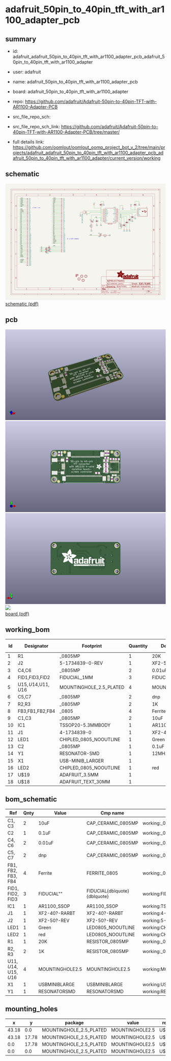 # adafruit_50pin_to_40pin_tft_with_ar1100_adapter_pcb
 
## summary 
* id: adafruit_adafruit_50pin_to_40pin_tft_with_ar1100_adapter_pcb_adafruit_50pin_to_40pin_tft_with_ar1100_adapter
* user: adafruit
* name: adafruit_50pin_to_40pin_tft_with_ar1100_adapter_pcb
* board: adafruit_50pin_to_40pin_tft_with_ar1100_adapter
* repo: https://github.com/adafruit/Adafruit-50pin-to-40pin-TFT-with-AR1100-Adapter-PCB



* src_file_repo_sch: 
* src_file_repo_sch_link: https://github.com/adafruit/Adafruit-50pin-to-40pin-TFT-with-AR1100-Adapter-PCB/tree/master/
* full details link: https://github.com/oomlout/oomlout_oomp_project_bot_v_2/tree/main/projects/adafruit_adafruit_50pin_to_40pin_tft_with_ar1100_adapter_pcb_adafruit_50pin_to_40pin_tft_with_ar1100_adapter/current_version/working  

## schematic  
![](working_schematic_600.png)  
[schematic (pdf)](working_schematic.pdf) 






















## pcb  
![](working_3d_600.png) 
![](working_3d_front_600.png)  
![](working_3d_back_600.png)  
![](working_600.png)  
[board (pdf)](working.pdf)  

## working_bom
| Id | Designator | Footprint | Quantity | Designation | Supplier and ref |  | None | 
| --- | --- | --- | --- | --- | --- | --- | --- | 
| 1 | R1 | _0805MP | 1 | 20K |  |  | [''] | 
| 2 | J2 | 5-1734839-0-REV | 1 | XF2-50-REV |  |  | [''] | 
| 3 | C4,C6 | _0805MP | 2 | 0.01uF |  |  | [''] | 
| 4 | FID1,FID3,FID2 | FIDUCIAL_1MM | 3 | FIDUCIAL" |  |  | [''] | 
| 5 | U$15,U$14,U$11,U$16 | MOUNTINGHOLE_2.5_PLATED | 4 | MOUNTINGHOLE2.5 |  |  | [''] | 
| 6 | C5,C7 | _0805MP | 2 | dnp |  |  | [''] | 
| 7 | R2,R3 | _0805MP | 2 | 1K |  |  | [''] | 
| 8 | FB3,FB1,FB2,FB4 | _0805 | 4 | Ferrite |  |  | [''] | 
| 9 | C1,C3 | _0805MP | 2 | 10uF |  |  | [''] | 
| 10 | IC1 | TSSOP20-5.3MMBODY | 1 | AR1100_SSOP |  |  | [''] | 
| 11 | J1 | 4-1734839-0 | 1 | XF2-40-RARBT |  |  | [''] | 
| 12 | LED1 | CHIPLED_0805_NOOUTLINE | 1 | Green |  |  | [''] | 
| 13 | C2 | _0805MP | 1 | 0.1uF |  |  | [''] | 
| 14 | Y1 | RESONATOR-SMD | 1 | 12MHz |  |  | [''] | 
| 15 | X1 | USB-MINIB_LARGER | 1 |  |  |  | [''] | 
| 16 | LED2 | CHIPLED_0805_NOOUTLINE | 1 | red |  |  | [''] | 
| 17 | U$19 | ADAFRUIT_3.5MM | 1 |  |  |  | [''] | 
| 18 | U$18 | ADAFRUIT_TEXT_30MM | 1 |  |  |  | [''] | 


## bom_schematic
| Ref | Qnty | Value | Cmp name | Footprint | Description | Vendor | DNP | 
| --- | --- | --- | --- | --- | --- | --- | --- | 
| C1, C3 | 2 | 10uF | CAP_CERAMIC_0805MP | working:_0805MP |  |  |  | 
| C2 | 1 | 0.1uF | CAP_CERAMIC_0805MP | working:_0805MP |  |  |  | 
| C4, C6 | 2 | 0.01uF | CAP_CERAMIC_0805MP | working:_0805MP |  |  |  | 
| C5, C7 | 2 | dnp | CAP_CERAMIC_0805MP | working:_0805MP |  |  |  | 
| FB1, FB2, FB3, FB4 | 4 | Ferrite | FERRITE_0805 | working:_0805 |  |  |  | 
| FID1, FID2, FID3 | 3 | FIDUCIAL"" | FIDUCIAL{dblquote}{dblquote} | working:FIDUCIAL_1MM |  |  |  | 
| IC1 | 1 | AR1100_SSOP | AR1100_SSOP | working:TSSOP20-5.3MMBODY |  |  |  | 
| J1 | 1 | XF2-40?-RARBT | XF2-40?-RARBT | working:4-1734839-0 |  |  |  | 
| J2 | 1 | XF2-50?-REV | XF2-50?-REV | working:5-1734839-0-REV |  |  |  | 
| LED1 | 1 | Green | LED0805_NOOUTLINE | working:CHIPLED_0805_NOOUTLINE |  |  |  | 
| LED2 | 1 | red | LED0805_NOOUTLINE | working:CHIPLED_0805_NOOUTLINE |  |  |  | 
| R1 | 1 | 20K | RESISTOR_0805MP | working:_0805MP |  |  |  | 
| R2, R3 | 2 | 1K | RESISTOR_0805MP | working:_0805MP |  |  |  | 
| U$11, U$14, U$15, U$16 | 4 | MOUNTINGHOLE2.5 | MOUNTINGHOLE2.5 | working:MOUNTINGHOLE_2.5_PLATED |  |  |  | 
| X1 | 1 | USBMINIBLARGE | USBMINIBLARGE | working:USB-MINIB_LARGER |  |  |  | 
| Y1 | 1 | RESONATORSMD | RESONATORSMD | working:RESONATOR-SMD |  |  |  | 


## mounting_holes
| x | y | package | value | ref | size | 
| --- | --- | --- | --- | --- | --- | 
| 43.18 | 0.0 | MOUNTINGHOLE_2.5_PLATED | MOUNTINGHOLE2.5 | U$11 | m3 | 
| 43.18 | 17.78 | MOUNTINGHOLE_2.5_PLATED | MOUNTINGHOLE2.5 | U$14 | m3 | 
| 0.0 | 17.78 | MOUNTINGHOLE_2.5_PLATED | MOUNTINGHOLE2.5 | U$15 | m3 | 
| 0.0 | 0.0 | MOUNTINGHOLE_2.5_PLATED | MOUNTINGHOLE2.5 | U$16 | m3 | 


